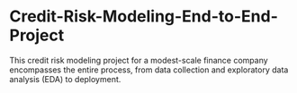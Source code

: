 # Credit-Risk-Modeling-End-to-End-Project
This credit risk modeling project for a modest-scale finance company encompasses the entire process, from data collection and exploratory data analysis (EDA) to deployment.
